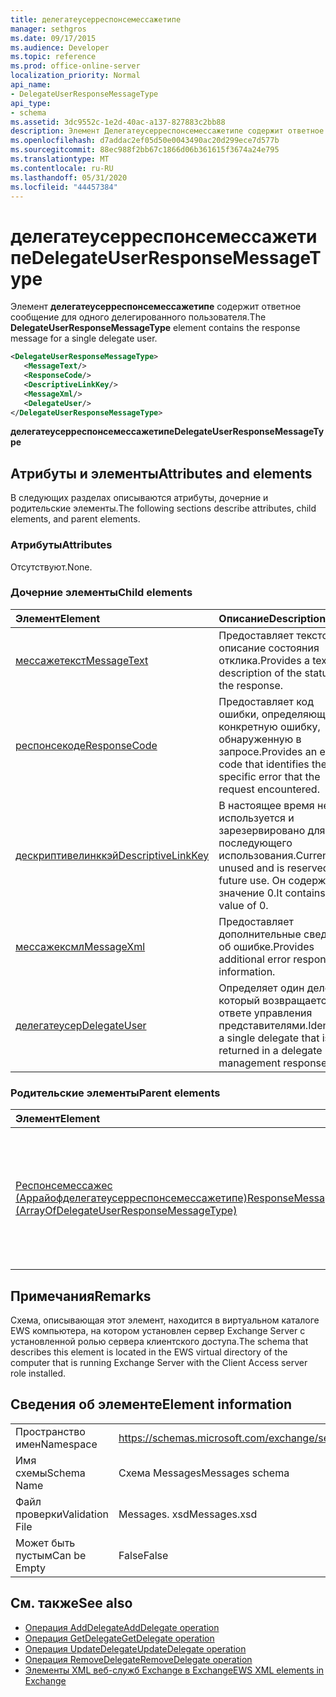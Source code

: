 ```yaml
---
title: делегатеусерреспонсемессажетипе
manager: sethgros
ms.date: 09/17/2015
ms.audience: Developer
ms.topic: reference
ms.prod: office-online-server
localization_priority: Normal
api_name:
- DelegateUserResponseMessageType
api_type:
- schema
ms.assetid: 3dc9552c-1e2d-40ac-a137-827883c2bb88
description: Элемент Делегатеусерреспонсемессажетипе содержит ответное сообщение для одного делегированного пользователя.
ms.openlocfilehash: d7addac2ef05d50e0043490ac20d299ece7d577b
ms.sourcegitcommit: 88ec988f2bb67c1866d06b361615f3674a24e795
ms.translationtype: MT
ms.contentlocale: ru-RU
ms.lasthandoff: 05/31/2020
ms.locfileid: "44457384"
---
```

# <a name="delegateuserresponsemessagetype"></a><span data-ttu-id="6d8ed-103">делегатеусерреспонсемессажетипе</span><span class="sxs-lookup"><span data-stu-id="6d8ed-103">DelegateUserResponseMessageType</span></span>

<span data-ttu-id="6d8ed-104">Элемент **делегатеусерреспонсемессажетипе** содержит ответное сообщение для одного делегированного пользователя.</span><span class="sxs-lookup"><span data-stu-id="6d8ed-104">The **DelegateUserResponseMessageType** element contains the response message for a single delegate user.</span></span> 
  
```xml
<DelegateUserResponseMessageType>
   <MessageText/>
   <ResponseCode/>
   <DescriptiveLinkKey/>
   <MessageXml/>
   <DelegateUser/>
</DelegateUserResponseMessageType>
```

<span data-ttu-id="6d8ed-105">**делегатеусерреспонсемессажетипе**</span><span class="sxs-lookup"><span data-stu-id="6d8ed-105">**DelegateUserResponseMessageType**</span></span>

## <a name="attributes-and-elements"></a><span data-ttu-id="6d8ed-106">Атрибуты и элементы</span><span class="sxs-lookup"><span data-stu-id="6d8ed-106">Attributes and elements</span></span>

<span data-ttu-id="6d8ed-107">В следующих разделах описываются атрибуты, дочерние и родительские элементы.</span><span class="sxs-lookup"><span data-stu-id="6d8ed-107">The following sections describe attributes, child elements, and parent elements.</span></span>
  
### <a name="attributes"></a><span data-ttu-id="6d8ed-108">Атрибуты</span><span class="sxs-lookup"><span data-stu-id="6d8ed-108">Attributes</span></span>

<span data-ttu-id="6d8ed-109">Отсутствуют.</span><span class="sxs-lookup"><span data-stu-id="6d8ed-109">None.</span></span>
  
### <a name="child-elements"></a><span data-ttu-id="6d8ed-110">Дочерние элементы</span><span class="sxs-lookup"><span data-stu-id="6d8ed-110">Child elements</span></span>

|<span data-ttu-id="6d8ed-111">**Элемент**</span><span class="sxs-lookup"><span data-stu-id="6d8ed-111">**Element**</span></span>|<span data-ttu-id="6d8ed-112">**Описание**</span><span class="sxs-lookup"><span data-stu-id="6d8ed-112">**Description**</span></span>|
|:-----|:-----|
|[<span data-ttu-id="6d8ed-113">мессажетекст</span><span class="sxs-lookup"><span data-stu-id="6d8ed-113">MessageText</span></span>](messagetext.md) <br/> |<span data-ttu-id="6d8ed-114">Предоставляет текстовое описание состояния отклика.</span><span class="sxs-lookup"><span data-stu-id="6d8ed-114">Provides a text description of the status of the response.</span></span>  <br/> |
|[<span data-ttu-id="6d8ed-115">респонсекоде</span><span class="sxs-lookup"><span data-stu-id="6d8ed-115">ResponseCode</span></span>](responsecode.md) <br/> |<span data-ttu-id="6d8ed-116">Предоставляет код ошибки, определяющий конкретную ошибку, обнаруженную в запросе.</span><span class="sxs-lookup"><span data-stu-id="6d8ed-116">Provides an error code that identifies the specific error that the request encountered.</span></span>  <br/> |
|[<span data-ttu-id="6d8ed-117">дескриптивелинккэй</span><span class="sxs-lookup"><span data-stu-id="6d8ed-117">DescriptiveLinkKey</span></span>](descriptivelinkkey.md) <br/> |<span data-ttu-id="6d8ed-118">В настоящее время не используется и зарезервировано для последующего использования.</span><span class="sxs-lookup"><span data-stu-id="6d8ed-118">Currently unused and is reserved for future use.</span></span> <span data-ttu-id="6d8ed-119">Он содержит значение 0.</span><span class="sxs-lookup"><span data-stu-id="6d8ed-119">It contains a value of 0.</span></span>  <br/> |
|[<span data-ttu-id="6d8ed-120">мессажексмл</span><span class="sxs-lookup"><span data-stu-id="6d8ed-120">MessageXml</span></span>](messagexml.md) <br/> |<span data-ttu-id="6d8ed-121">Предоставляет дополнительные сведения об ошибке.</span><span class="sxs-lookup"><span data-stu-id="6d8ed-121">Provides additional error response information.</span></span>  <br/> |
|[<span data-ttu-id="6d8ed-122">делегатеусер</span><span class="sxs-lookup"><span data-stu-id="6d8ed-122">DelegateUser</span></span>](delegateuser.md) <br/> |<span data-ttu-id="6d8ed-123">Определяет один делегат, который возвращается в ответе управления представителями.</span><span class="sxs-lookup"><span data-stu-id="6d8ed-123">Identifies a single delegate that is returned in a delegate management response.</span></span>  <br/> |
   
### <a name="parent-elements"></a><span data-ttu-id="6d8ed-124">Родительские элементы</span><span class="sxs-lookup"><span data-stu-id="6d8ed-124">Parent elements</span></span>

|<span data-ttu-id="6d8ed-125">**Элемент**</span><span class="sxs-lookup"><span data-stu-id="6d8ed-125">**Element**</span></span>|<span data-ttu-id="6d8ed-126">**Описание**</span><span class="sxs-lookup"><span data-stu-id="6d8ed-126">**Description**</span></span>|
|:-----|:-----|
|[<span data-ttu-id="6d8ed-127">Респонсемессажес (Аррайофделегатеусерреспонсемессажетипе)</span><span class="sxs-lookup"><span data-stu-id="6d8ed-127">ResponseMessages (ArrayOfDelegateUserResponseMessageType)</span></span>](responsemessages-arrayofdelegateuserresponsemessagetype.md) <br/> |<span data-ttu-id="6d8ed-128">Содержит ответные сообщения для запроса управления делегированием веб-служб Exchange.</span><span class="sxs-lookup"><span data-stu-id="6d8ed-128">Contains the response messages for an Exchange Web Services delegate management request.</span></span>  <br/> |
   
## <a name="remarks"></a><span data-ttu-id="6d8ed-129">Примечания</span><span class="sxs-lookup"><span data-stu-id="6d8ed-129">Remarks</span></span>

<span data-ttu-id="6d8ed-130">Схема, описывающая этот элемент, находится в виртуальном каталоге EWS компьютера, на котором установлен сервер Exchange Server с установленной ролью сервера клиентского доступа.</span><span class="sxs-lookup"><span data-stu-id="6d8ed-130">The schema that describes this element is located in the EWS virtual directory of the computer that is running Exchange Server with the Client Access server role installed.</span></span>
  
## <a name="element-information"></a><span data-ttu-id="6d8ed-131">Сведения об элементе</span><span class="sxs-lookup"><span data-stu-id="6d8ed-131">Element information</span></span>

|||
|:-----|:-----|
|<span data-ttu-id="6d8ed-132">Пространство имен</span><span class="sxs-lookup"><span data-stu-id="6d8ed-132">Namespace</span></span>  <br/> |https://schemas.microsoft.com/exchange/services/2006/messages  <br/> |
|<span data-ttu-id="6d8ed-133">Имя схемы</span><span class="sxs-lookup"><span data-stu-id="6d8ed-133">Schema Name</span></span>  <br/> |<span data-ttu-id="6d8ed-134">Схема Messages</span><span class="sxs-lookup"><span data-stu-id="6d8ed-134">Messages schema</span></span>  <br/> |
|<span data-ttu-id="6d8ed-135">Файл проверки</span><span class="sxs-lookup"><span data-stu-id="6d8ed-135">Validation File</span></span>  <br/> |<span data-ttu-id="6d8ed-136">Messages. xsd</span><span class="sxs-lookup"><span data-stu-id="6d8ed-136">Messages.xsd</span></span>  <br/> |
|<span data-ttu-id="6d8ed-137">Может быть пустым</span><span class="sxs-lookup"><span data-stu-id="6d8ed-137">Can be Empty</span></span>  <br/> |<span data-ttu-id="6d8ed-138">False</span><span class="sxs-lookup"><span data-stu-id="6d8ed-138">False</span></span>  <br/> |
   
## <a name="see-also"></a><span data-ttu-id="6d8ed-139">См. также</span><span class="sxs-lookup"><span data-stu-id="6d8ed-139">See also</span></span>

- [<span data-ttu-id="6d8ed-140">Операция AddDelegate</span><span class="sxs-lookup"><span data-stu-id="6d8ed-140">AddDelegate operation</span></span>](adddelegate-operation.md)  
- [<span data-ttu-id="6d8ed-141">Операция GetDelegate</span><span class="sxs-lookup"><span data-stu-id="6d8ed-141">GetDelegate operation</span></span>](getdelegate-operation.md) 
- [<span data-ttu-id="6d8ed-142">Операция UpdateDelegate</span><span class="sxs-lookup"><span data-stu-id="6d8ed-142">UpdateDelegate operation</span></span>](updatedelegate-operation.md)  
- [<span data-ttu-id="6d8ed-143">Операция RemoveDelegate</span><span class="sxs-lookup"><span data-stu-id="6d8ed-143">RemoveDelegate operation</span></span>](removedelegate-operation.md)
- [<span data-ttu-id="6d8ed-144">Элементы XML веб-служб Exchange в Exchange</span><span class="sxs-lookup"><span data-stu-id="6d8ed-144">EWS XML elements in Exchange</span></span>](ews-xml-elements-in-exchange.md)

